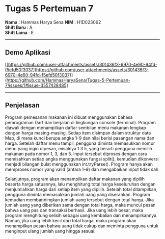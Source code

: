# Tugas 5 Pertemuan 7

**Nama**       : Hammas Harya Sena 
**NIM**        : H1D023062  
**Shift Baru** : A  
**Shift Lama** : E  

---

## Demo Aplikasi

[[https://github.com/user-attachments/assets/301436f3-6970-4e90-94fd-f5efd50f3037](https://github.com/user-attachments/assets/301436f3-6970-4e90-94fd-f5efd50f3037)](https://github.com/HammasHaryaSena/Tugas-5-Pertemuan-7/issues/1#issue-3557428485)

---

## Penjelasan 
Program pemesanan makanan ini dibuat menggunakan bahasa pemrograman Dart dan berjalan di lingkungan console (terminal). Program diawali dengan menampilkan daftar sembilan menu makanan lengkap dengan harga masing-masing. Setiap item disimpan dalam struktur data Map, di mana kunci berupa angka 1–9 dan nilai berisi pasangan nama dan harga. Setelah daftar menu tampil, pengguna diminta memasukkan nomor menu yang ingin dipesan, misalnya 1 3 5, yang berarti pengguna memilih makanan pada nomor 1, 3, dan 5. Input tersebut diproses dengan cara memisahkan setiap angka menggunakan fungsi split(), kemudian dikonversi menjadi bilangan bulat menggunakan int.tryParse(). Program hanya akan memproses nomor yang valid (antara 1–9) dan mengabaikan input tidak sah.

Selanjutnya, program akan menampilkan daftar makanan yang dipilih beserta harga satuannya, lalu menghitung total harga keseluruhan dengan menjumlahkan harga dari setiap item yang dipilih. Setelah total ditampilkan, pengguna diminta memasukkan jumlah uang yang diserahkan. Program kemudian membandingkan jumlah uang tersebut dengan total harga. Jika jumlah uang yang diberikan sama dengan total harga, maka muncul pesan bahwa uang pas dan transaksi berhasil. Jika uang lebih besar, maka program menghitung selisih sebagai uang kembalian dan menampilkannya. Namun, jika uang lebih kecil dari total harga, maka program akan menampilkan pesan bahwa uang tidak cukup dan meminta pengguna untuk menginput ulang jumlah uang hingga sesuai.
